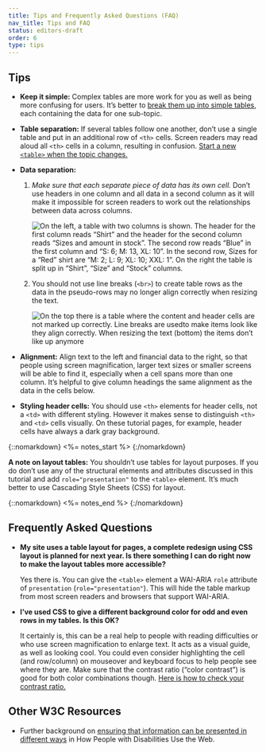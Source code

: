 ```yaml
---
title: Tips and Frequently Asked Questions (FAQ)
nav_title: Tips and FAQ
status: editors-draft
order: 6
type: tips
---
```


## Tips

-   **Keep it simple:** Complex tables are more work for you as well as being more confusing for users. It’s better to [break them up into simple tables](multi-level.html#split-up-multi-level-tables), each containing the data for one sub-topic.

-   **Table separation:** If several tables follow one another, don’t use a single table and put in an additional row of `<th>` cells. Screen readers may read aloud all `<th>` cells in a column, resulting in confusion. [Start a new `<table>` when the topic changes.](multi-level.html#split-up-multi-level-tables)

-   **Data separation:** 

    1.  *Make sure that each separate piece of data has its own cell.* Don’t use headers in one column and all data in a second column as it will make it impossible for screen readers to work out the relationships between data across columns.
    
        ![On the left, a table with two columns is shown. The header for the first column reads “Shirt” and the header for the second column reads “Sizes and amount in stock”. The second row reads “Blue” in the first column and “S: 6; M: 13, XL: 10”. In the second row, Sizes for a “Red” shirt are “M: 2; L: 9; XL: 10; XXL: 1”. On the right the table is split up in “Shirt”, “Size” and “Stock” columns.](headers-in-one-column-all-data-in-second.png)

    2. You should not use line breaks (`<br>`) to create table rows as the data in the pseudo-rows may no longer align correctly when resizing the text.
    
         ![On the top there is a table where the content and header cells are not marked up correctly. Line breaks are usedto make items look like they align correctly. When resizing the text (bottom) the items don’t like up anymore](table-text-resize.png)

-   **Alignment:** Align text to the left and financial data to the right, so that people using screen magnification, larger text sizes or smaller screens will be able to find it, especially when a cell spans more than one column. It’s  helpful to give column headings the same alignment as the data in the cells below.

-   **Styling header cells:** You should use `<th>` elements for header cells, not a `<td>` with different styling. However it makes sense to distinguish `<th>` and `<td>` cells visually. On these tutorial pages, for example, header cells have always a dark gray background.


{::nomarkdown}
<%= notes_start %>
{:/nomarkdown}

**A note on layout tables:** You shouldn’t use tables for layout purposes. If you do don’t use any of the structural elements and attributes discussed in this tutorial and add `role="presentation"` to the `<table>` element. It’s much better to use Cascading Style Sheets (CSS) for layout.

{::nomarkdown}
<%= notes_end %>
{:/nomarkdown}

## Frequently Asked Questions

-   **My site uses a table layout for pages, a complete redesign using CSS layout is planned for next year. Is there something I can do right now to make the layout tables more accessible?**

    Yes there is. You can give the `<table>` element a WAI-ARIA `role` attribute of `presentation` (`role="presentation"`). This will hide the table markup from most screen readers and browsers that support WAI-ARIA.

-   **I’ve used CSS to give a different background color for odd and even rows in my tables. Is this OK?**

    It certainly is, this can be a real help to people with reading difficulties or who use screen magnification to enlarge text. It acts as a visual guide, as well as looking cool. You could even consider highlighting the cell (and row/column) on mouseover and keyboard focus to help people see where they are. Make sure that the contrast ratio (“color contrast”) is good for both color combinations though. [Here is how to check your contrast ratio.](http://www.w3.org/WAI/eval/preliminary#contrast)

## Other W3C Resources

-   Further background on [ensuring that information can be presented in different ways](http://www.w3.org/WAI/intro/people-use-web/principles#adaptable) in How People with Disabilities Use the Web.
